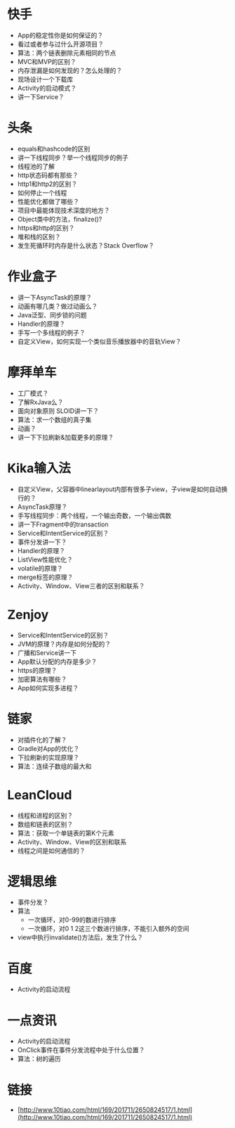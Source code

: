 # 快手

- App的稳定性你是如何保证的？
- 看过或者参与过什么开源项目？
- 算法：两个链表删除元素相同的节点
- MVC和MVP的区别？
- 内存泄漏是如何发现的？怎么处理的？
- 现场设计一个下载库
- Activity的启动模式？
- 讲一下Service？

# 头条

- equals和hashcode的区别
- 讲一下线程同步？举一个线程同步的例子
- 线程池的了解
- http状态码都有那些？
- http1和http2的区别？
- 如何停止一个线程
- 性能优化都做了哪些？
- 项目中最能体现技术深度的地方？
- Object类中的方法，finalize()?
- https和http的区别？
- 堆和栈的区别？
- 发生死循环时内存是什么状态？Stack Overflow？

# 作业盒子

- 讲一下AsyncTask的原理？
- 动画有哪几类？做过动画么？
- Java泛型、同步锁的问题
- Handler的原理？
- 手写一个多线程的例子？
- 自定义View，如何实现一个类似音乐播放器中的音轨View？

# 摩拜单车

- 工厂模式？
- 了解RxJava么？
- 面向对象原则 SLOID讲一下？
- 算法：求一个数组的真子集
- 动画？
- 讲一下下拉刷新&加载更多的原理？

# Kika输入法

- 自定义View，父容器中linearlayout内部有很多子view，子view是如何自动换行的？
- AsyncTask原理？
- 手写线程同步：两个线程，一个输出奇数，一个输出偶数
- 讲一下Fragment中的transaction
- Service和IntentService的区别？
- 事件分发讲一下？
- Handler的原理？
- ListView性能优化？
- volatile的原理？
- merge标签的原理？
- Activity、Window、View三者的区别和联系？

# Zenjoy

- Service和IntentService的区别？
- JVM的原理？内存是如何分配的？
- 广播和Service讲一下
- App默认分配的内存是多少？
- https的原理？
- 加密算法有哪些？
- App如何实现多进程？

# 链家

- 对插件化的了解？
- Gradle对App的优化？
- 下拉刷新的实现原理？
- 算法：连续子数组的最大和

# LeanCloud

- 线程和进程的区别？
- 数组和链表的区别？
- 算法：获取一个单链表的第K个元素
- Activity、Window、View的区别和联系
- 线程之间是如何通信的？

# 逻辑思维

- 事件分发？
- 算法
	- 一次循环，对0-99的数进行排序
	- 一次循环，对0 1 2这三个数进行排序，不能引入额外的空间
- view中执行invalidate()方法后，发生了什么？

# 百度

- Activity的启动流程

# 一点资讯

- Activity的启动流程
- OnClick事件在事件分发流程中处于什么位置？
- 算法：树的遍历   

# 链接

- [http://www.10tiao.com/html/169/201711/2650824517/1.html](http://www.10tiao.com/html/169/201711/2650824517/1.html)